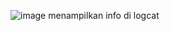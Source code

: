 ![image](https://github.com/user-attachments/assets/32473d37-25a6-49e8-ad63-73e2d9af1438)
menampilkan info di logcat
